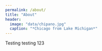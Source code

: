 ```yaml
---
permalink: /about/
title: "About"
header:
  image: "data/chipano.jpg"
  caption: "*Chicago from Lake Michigan*"
---
```



Testing testing 123
